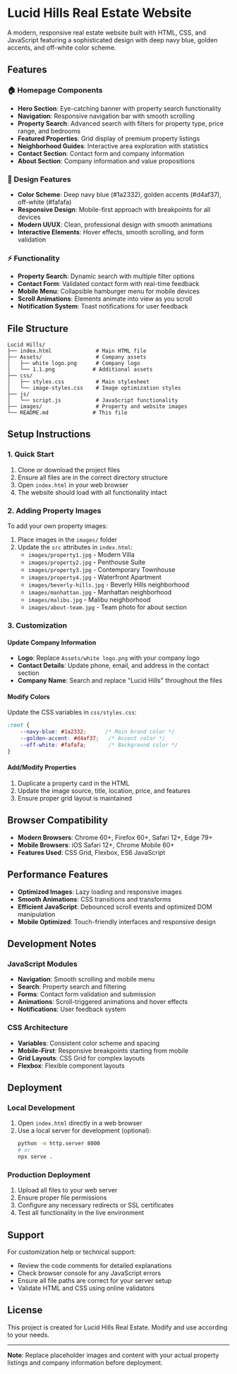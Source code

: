 # Lucid Hills Real Estate Website

A modern, responsive real estate website built with HTML, CSS, and JavaScript featuring a sophisticated design with deep navy blue, golden accents, and off-white color scheme.

## Features

### 🏠 Homepage Components
- **Hero Section**: Eye-catching banner with property search functionality
- **Navigation**: Responsive navigation bar with smooth scrolling
- **Property Search**: Advanced search with filters for property type, price range, and bedrooms
- **Featured Properties**: Grid display of premium property listings
- **Neighborhood Guides**: Interactive area exploration with statistics
- **Contact Section**: Contact form and company information
- **About Section**: Company information and value propositions

### 🎨 Design Features
- **Color Scheme**: Deep navy blue (#1a2332), golden accents (#d4af37), off-white (#fafafa)
- **Responsive Design**: Mobile-first approach with breakpoints for all devices
- **Modern UI/UX**: Clean, professional design with smooth animations
- **Interactive Elements**: Hover effects, smooth scrolling, and form validation

### ⚡ Functionality
- **Property Search**: Dynamic search with multiple filter options
- **Contact Form**: Validated contact form with real-time feedback
- **Mobile Menu**: Collapsible hamburger menu for mobile devices
- **Scroll Animations**: Elements animate into view as you scroll
- **Notification System**: Toast notifications for user feedback

## File Structure

```
Lucid Hills/
├── index.html              # Main HTML file
├── Assets/                 # Company assets
│   ├── white logo.png      # Company logo
│   └── 1.1.png            # Additional assets
├── css/
│   ├── styles.css          # Main stylesheet
│   └── image-styles.css    # Image optimization styles
├── js/
│   └── script.js           # JavaScript functionality
├── images/                 # Property and website images
└── README.md              # This file
```

## Setup Instructions

### 1. Quick Start
1. Clone or download the project files
2. Ensure all files are in the correct directory structure
3. Open `index.html` in your web browser
4. The website should load with all functionality intact

### 2. Adding Property Images
To add your own property images:
1. Place images in the `images/` folder
2. Update the `src` attributes in `index.html`:
   - `images/property1.jpg` - Modern Villa
   - `images/property2.jpg` - Penthouse Suite
   - `images/property3.jpg` - Contemporary Townhouse
   - `images/property4.jpg` - Waterfront Apartment
   - `images/beverly-hills.jpg` - Beverly Hills neighborhood
   - `images/manhattan.jpg` - Manhattan neighborhood
   - `images/malibu.jpg` - Malibu neighborhood
   - `images/about-team.jpg` - Team photo for about section

### 3. Customization

#### Update Company Information
- **Logo**: Replace `Assets/white logo.png` with your company logo
- **Contact Details**: Update phone, email, and address in the contact section
- **Company Name**: Search and replace "Lucid Hills" throughout the files

#### Modify Colors
Update the CSS variables in `css/styles.css`:
```css
:root {
    --navy-blue: #1a2332;      /* Main brand color */
    --golden-accent: #d4af37;   /* Accent color */
    --off-white: #fafafa;       /* Background color */
}
```

#### Add/Modify Properties
1. Duplicate a property card in the HTML
2. Update the image source, title, location, price, and features
3. Ensure proper grid layout is maintained

## Browser Compatibility

- **Modern Browsers**: Chrome 60+, Firefox 60+, Safari 12+, Edge 79+
- **Mobile Browsers**: iOS Safari 12+, Chrome Mobile 60+
- **Features Used**: CSS Grid, Flexbox, ES6 JavaScript

## Performance Features

- **Optimized Images**: Lazy loading and responsive images
- **Smooth Animations**: CSS transitions and transforms
- **Efficient JavaScript**: Debounced scroll events and optimized DOM manipulation
- **Mobile Optimized**: Touch-friendly interfaces and responsive design

## Development Notes

### JavaScript Modules
- **Navigation**: Smooth scrolling and mobile menu
- **Search**: Property search and filtering
- **Forms**: Contact form validation and submission
- **Animations**: Scroll-triggered animations and hover effects
- **Notifications**: User feedback system

### CSS Architecture
- **Variables**: Consistent color scheme and spacing
- **Mobile-First**: Responsive breakpoints starting from mobile
- **Grid Layouts**: CSS Grid for complex layouts
- **Flexbox**: Flexible component layouts

## Deployment

### Local Development
1. Open `index.html` directly in a web browser
2. Use a local server for development (optional):
   ```bash
   python -m http.server 8000
   # or
   npx serve .
   ```

### Production Deployment
1. Upload all files to your web server
2. Ensure proper file permissions
3. Configure any necessary redirects or SSL certificates
4. Test all functionality in the live environment

## Support

For customization help or technical support:
- Review the code comments for detailed explanations
- Check browser console for any JavaScript errors
- Ensure all file paths are correct for your server setup
- Validate HTML and CSS using online validators

## License

This project is created for Lucid Hills Real Estate. Modify and use according to your needs.

---

**Note**: Replace placeholder images and content with your actual property listings and company information before deployment.